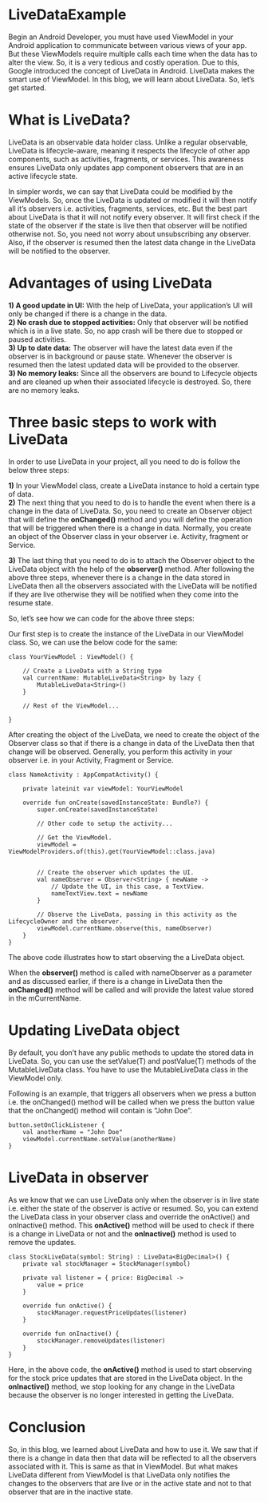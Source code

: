 # LiveDataExample

Begin an Android Developer, you must have used ViewModel in your Android application to communicate between various views of your app. But these ViewModels require multiple calls each time when the data has to alter the view. So, it is a very tedious and costly operation. Due to this, Google introduced the concept of LiveData in Android. LiveData makes the smart use of ViewModel. In this blog, we will learn about LiveData. So, let’s get started.

# What is LiveData?

LiveData is an observable data holder class. Unlike a regular observable, LiveData is lifecycle-aware, meaning it respects the lifecycle of other app components, such as activities, fragments, or services. This awareness ensures LiveData only updates app component observers that are in an active lifecycle state.

In simpler words, we can say that LiveData could be modified by the ViewModels. So, once the LiveData is updated or modified it will then notify all it’s observers i.e. activities, fragments, services, etc. But the best part about LiveData is that it will not notify every observer. It will first check if the state of the observer if the state is live then that observer will be notified otherwise not. So, you need not worry about unsubscribing any observer. Also, if the observer is resumed then the latest data change in the LiveData will be notified to the observer.

# Advantages of using LiveData  
**1) A good update in UI:** With the help of LiveData, your application’s UI will only be changed if there is a change in the data.  
**2) No crash due to stopped activities:** Only that observer will be notified which is in a live state. So, no app crash will be there due to stopped or paused activities.    
**3) Up to date data:** The observer will have the latest data even if the observer is in background or pause state. Whenever the observer is resumed then the latest updated data will be provided to the observer.    
**3) No memory leaks:** Since all the observers are bound to Lifecycle objects and are cleaned up when their associated lifecycle is destroyed. So, there are no memory leaks.    

# Three basic steps to work with LiveData
In order to use LiveData in your project, all you need to do is follow the below three steps:

**1)**  In your ViewModel class, create a LiveData instance to hold a certain type of data.  
**2)** The next thing that you need to do is to handle the event when there is a change in the data of LiveData. So, you need to create an Observer object that will define the **onChanged()** method and you will define the operation that will be triggered when there is a change in data. Normally, you create an object of the Observer class in your observer i.e. Activity, fragment or Service.    

**3)** The last thing that you need to do is to attach the Observer object to the LiveData object with the help of the **observer()** method.
After following the above three steps, whenever there is a change in the data stored in LiveData then all the observers associated with the LiveData will be notified if they are live otherwise they will be notified when they come into the resume state.  

So, let’s see how we can code for the above three steps:  

Our first step is to create the instance of the LiveData in our ViewModel class. So, we can use the below code for the same:  
```
class YourViewModel : ViewModel() {

    // Create a LiveData with a String type
    val currentName: MutableLiveData<String> by lazy {
        MutableLiveData<String>()
    }

    // Rest of the ViewModel...
   
}
```

After creating the object of the LiveData, we need to create the object of the Observer class so that if there is a change in data of the LiveData then that change will be observed. Generally, you perform this activity in your observer i.e. in your Activity, Fragment or Service.  
```
class NameActivity : AppCompatActivity() {

    private lateinit var viewModel: YourViewModel

    override fun onCreate(savedInstanceState: Bundle?) {
        super.onCreate(savedInstanceState)

        // Other code to setup the activity...

        // Get the ViewModel.
        viewModel = ViewModelProviders.of(this).get(YourViewModel::class.java)


        // Create the observer which updates the UI.
        val nameObserver = Observer<String> { newName ->
            // Update the UI, in this case, a TextView.
            nameTextView.text = newName
        }

        // Observe the LiveData, passing in this activity as the LifecycleOwner and the observer.
        viewModel.currentName.observe(this, nameObserver)
    }
}
```

The above code illustrates how to start observing the a LiveData object.  

When the **observer()** method is called with nameObserver as a parameter and as discussed earlier, if there is a change in LiveData then the **onChanged()** method will be called and will provide the latest value stored in the mCurrentName.  

# Updating LiveData object
By default, you don’t have any public methods to update the stored data in LiveData. So, you can use the setValue(T) and postValue(T) methods of the MutableLiveData class. You have to use the MutableLiveData class in the ViewModel only.  

Following is an example, that triggers all observers when we press a button i.e. the onChanged() method will be called when we press the button value that the onChanged() method will contain is “John Doe”.
```
button.setOnClickListener {
    val anotherName = "John Doe"
    viewModel.currentName.setValue(anotherName)
}
```

# LiveData in observer
As we know that we can use LiveData only when the observer is in live state i.e. either the state of the observer is active or resumed. So, you can extend the LiveData class in your observer class and override the onActive() and onInactive() method. This **onActive()** method will be used to check if there is a change in LiveData or not and the **onInactive()** method is used to remove the updates.
```
class StockLiveData(symbol: String) : LiveData<BigDecimal>() {
    private val stockManager = StockManager(symbol)

    private val listener = { price: BigDecimal ->
        value = price
    }

    override fun onActive() {
        stockManager.requestPriceUpdates(listener)
    }

    override fun onInactive() {
        stockManager.removeUpdates(listener)
    }
}
```
Here, in the above code, the **onActive()** method is used to start observing for the stock price updates that are stored in the LiveData object. In the **onInactive()** method, we stop looking for any change in the LiveData because the observer is no longer interested in getting the LiveData.

# Conclusion
So, in this blog, we learned about LiveData and how to use it. We saw that if there is a change in data then that data will be reflected to all the observers associated with it. This is same as that in ViewModel. But what makes LiveData different from ViewModel is that LiveData only notifies the changes to the observers that are live or in the active state and not to that observer that are in the inactive state.
